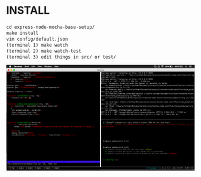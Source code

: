 INSTALL
=======
```
cd express-node-mocha-base-setup/
make install
vim config/default.json
(terminal 1) make watch
(terminal 2) make watch-test
(terminal 3) edit things in src/ or test/
```

![Setup in operation](https://raw.githubusercontent.com/jotham/express-node-mocha-base-setup/master/doc/example-layout.png)
